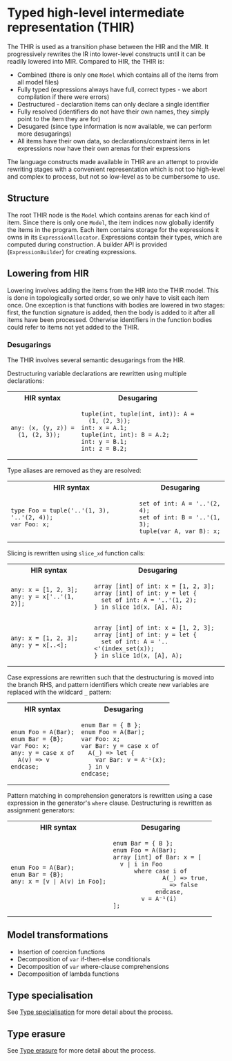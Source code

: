 # Typed high-level intermediate representation (THIR)

The THIR is used as a transition phase between the HIR and the MIR. It progressively rewrites the IR into lower-level
constructs until it can be readily lowered into MIR. Compared to HIR, the THIR is:

- Combined (there is only one `Model` which contains all of the items from all model files)
- Fully typed (expressions always have full, correct types - we abort compilation if there were errors)
- Destructured - declaration items can only declare a single identifier
- Fully resolved (identifiers do not have their own names, they simply point to the item they are for)
- Desugared (since type information is now available, we can perform more desugarings)
- All items have their own data, so declarations/constraint items in let expressions now have their own arenas for their
  expressions

The language constructs made available in THIR are an attempt to provide rewriting stages with a convenient
representation which is not too high-level and complex to process, but not so low-level as to be cumbersome to use.

## Structure

The root THIR node is the `Model` which contains arenas for each kind of item. Since there is only one `Model`, the
item indices now globally identify the items in the program. Each item contains storage for the expressions it owns in
its `ExpressionAllocator`. Expressions contain their types, which are computed during construction. A builder API is
provided (`ExpressionBuilder`) for creating expressions.

## Lowering from HIR

Lowering involves adding the items from the HIR into the THIR model. This is done in topologically sorted order, so
we only have to visit each item once. One exception is that functions with bodies are lowered in two stages: first,
the function signature is added, then the body is added to it after all items have been processed. Otherwise identifiers
in the function bodies could refer to items not yet added to the THIR.

### Desugarings

The THIR involves several semantic desugarings from the HIR.

Destructuring variable declarations are rewritten using multiple declarations:

<table style="width:100%">

<tr><th>HIR syntax</th><th>Desugaring</th></tr>

<tr>
<td>

```mzn
any: (x, (y, z)) =
  (1, (2, 3));
```

</td>
<td>

```mzn
tuple(int, tuple(int, int)): A =
  (1, (2, 3));
int: x = A.1;
tuple(int, int): B = A.2;
int: y = B.1;
int: z = B.2;
```

</td>
</tr>

</table>

Type aliases are removed as they are resolved:

<table style="width:100%">

<tr><th>HIR syntax</th><th>Desugaring</th></tr>

<tr>
<td>

```mzn
type Foo = tuple('..'(1, 3), '..'(2, 4));
var Foo: x;
```

</td>
<td>

```mzn
set of int: A = '..'(2, 4);
set of int: B = '..'(1, 3);
tuple(var A, var B): x;
```

</td>
</tr>

</table>

Slicing is rewritten using `slice_xd` function calls:

<table style="width:100%">

<tr><th>HIR syntax</th><th>Desugaring</th></tr>

<tr>
<td>

```mzn
any: x = [1, 2, 3];
any: y = x['..'(1, 2)];
```

</td>
<td>

```mzn
array [int] of int: x = [1, 2, 3];
array [int] of int: y = let {
  set of int: A = '..'(1, 2);
} in slice_1d(x, [A], A);
```

</td>
</tr>

<tr>
<td>

```mzn
any: x = [1, 2, 3];
any: y = x[..<];
```

</td>
<td>

```mzn
array [int] of int: x = [1, 2, 3];
array [int] of int: y = let {
  set of int: A = '..<'(index_set(x));
} in slice_1d(x, [A], A);
```

</td>
</tr>

</table>

Case expressions are rewritten such that the destructuring is moved into the branch RHS, and pattern identifiers which
create new variables are replaced with the wildcard `_` pattern:

<table style="width:100%">

<tr><th>HIR syntax</th><th>Desugaring</th></tr>

<tr>
<td>

```mzn
enum Foo = A(Bar);
enum Bar = {B};
var Foo: x;
any: y = case x of
  A(v) => v
endcase;
```

</td>
<td>

```mzn
enum Bar = { B };
enum Foo = A(Bar);
var Foo: x;
var Bar: y = case x of
  A(_) => let {
    var Bar: v = A⁻¹(x);
  } in v
endcase;
```

</td>
</tr>

</table>

Pattern matching in comprehension generators is rewritten using a case expression in the generator's `where` clause.
Destructuring is rewritten as assignment generators:

<table style="width:100%">

<tr><th>HIR syntax</th><th>Desugaring</th></tr>

<tr>
<td>

```mzn
enum Foo = A(Bar);
enum Bar = {B};
any: x = [v | A(v) in Foo];
```

</td>
<td>

```mzn
enum Bar = { B };
enum Foo = A(Bar);
array [int] of Bar: x = [
  v | i in Foo
      where case i of
              A(_) => true,
              _ => false
            endcase,
        v = A⁻¹(i)
];
```

</td>
</tr>

</table>

## Model transformations

- Insertion of coercion functions
- Decomposition of `var` if-then-else conditionals
- Decomposition of `var` where-clause comprehensions
- Decomposition of lambda functions

## Type specialisation

See [Type specialisation](./type-specialise.md) for more detail about the process.

## Type erasure

See [Type erasure](./type-erasure.md) for more detail about the process.
